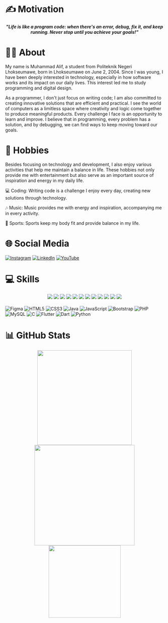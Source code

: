 # ✍️ Motivation
<div align="center">
    <p><em><b>"Life is like a program code: when there's an error, debug, fix it, and keep running. Never stop until you achieve your goals!"</b></em></p>
</div>

# 👨‍💻 About
My name is Muhammad Alif, a student from Politeknik Negeri Lhokseumawe, born in Lhokseumawe on June 2, 2004. Since I was young, I have been deeply interested in technology, especially in how software works and its impact on our daily lives. This interest led me to study programming and digital design.


As a programmer, I don't just focus on writing code; I am also committed to creating innovative solutions that are efficient and practical. I see the world of computers as a limitless space where creativity and logic come together to produce meaningful products. Every challenge I face is an opportunity to learn and improve. I believe that in programming, every problem has a solution, and by debugging, we can find ways to keep moving toward our goals.

# 🎯 Hobbies
Besides focusing on technology and development, I also enjoy various activities that help me maintain a balance in life. These hobbies not only provide me with entertainment but also serve as an important source of inspiration and energy in my daily life.

💻 Coding: Writing code is a challenge I enjoy every day, creating new solutions through technology.

🎶 Music: Music provides me with energy and inspiration, accompanying me in every activity.

🏀 Sports: Sports keep my body fit and provide balance in my life.

# 🌐 Social Media
[![Instagram](https://img.shields.io/badge/Instagram-%23E4405F.svg?logo=Instagram&logoColor=white)](https://www.instagram.com/muhmmdlif/)
[![LinkedIn](https://img.shields.io/badge/LinkedIn-%230077B5.svg?logo=linkedin&logoColor=white)](https://www.linkedin.com/in/muhammadalif69/)
[![YouTube](https://img.shields.io/badge/YouTube-%23FF0000.svg?logo=YouTube&logoColor=white)](https://www.youtube.com/@muhammadalif_69)  

# 💻 Skills
<div align="center">
<img src=https://img.shields.io/badge/figma-%23F24E1E.svg?style=for-the-badge&logo=figma&logoColor=white style="margin-bottom: 5px;" />
<img src=https://img.shields.io/badge/html5-%23E34F26.svg?style=for-the-badge&logo=html5&logoColor=white style="margin-bottom: 5px;" />
<img src=https://img.shields.io/badge/css3-%231572B6.svg?style=for-the-badge&logo=css3&logoColor=white style="margin-bottom: 5px;" />
<img src=https://img.shields.io/badge/java-%23ED8B00.svg?style=for-the-badge&logo=java&logoColor=white style="margin-bottom: 5px;" />
<img src=https://img.shields.io/badge/javascript-%23323330.svg?style=for-the-badge&logo=javascript&logoColor=%23F7DF1E style="margin-bottom: 5px;" />
<img src=https://img.shields.io/badge/bootstrap-%23563D7C.svg?style=for-the-badge&logo=bootstrap&logoColor=white style="margin-bottom: 5px;" />
<img src=https://img.shields.io/badge/php-%23777BB4.svg?style=for-the-badge&logo=php&logoColor=white style="margin-bottom: 5px;" />
<img src=https://img.shields.io/badge/mysql-%2300f.svg?style=for-the-badge&logo=mysql&logoColor=white style="margin-bottom: 5px;" />
<img src=https://img.shields.io/badge/c-%2300599C.svg?style=for-the-badge&logo=c&logoColor=white style="margin-bottom: 5px;" />
<img src=https://img.shields.io/badge/Flutter-%2302569B.svg?style=for-the-badge&logo=Flutter&logoColor=white style="margin-bottom: 5px;" />
<img src=https://img.shields.io/badge/dart-%230175C2.svg?style=for-the-badge&logo=dart&logoColor=white style="margin-bottom: 5px;" />
<img src=https://img.shields.io/badge/python-3670A0?style=for-the-badge&logo=python&logoColor=ffdd54 style="margin-bottom: 5px;" />
</div>

![Figma](https://img.shields.io/badge/figma-%23F24E1E.svg?style=for-the-badge&logo=figma&logoColor=white)
![HTML5](https://img.shields.io/badge/html5-%23E34F26.svg?style=for-the-badge&logo=html5&logoColor=white)
![CSS3](https://img.shields.io/badge/css3-%231572B6.svg?style=for-the-badge&logo=css3&logoColor=white)
![Java](https://img.shields.io/badge/java-%23ED8B00.svg?style=for-the-badge&logo=java&logoColor=white)
![JavaScript](https://img.shields.io/badge/javascript-%23323330.svg?style=for-the-badge&logo=javascript&logoColor=%23F7DF1E)
![Bootstrap](https://img.shields.io/badge/bootstrap-%23563D7C.svg?style=for-the-badge&logo=bootstrap&logoColor=white)
![PHP](https://img.shields.io/badge/php-%23777BB4.svg?style=for-the-badge&logo=php&logoColor=white)
![MySQL](https://img.shields.io/badge/mysql-%2300f.svg?style=for-the-badge&logo=mysql&logoColor=white)
![C](https://img.shields.io/badge/c-%2300599C.svg?style=for-the-badge&logo=c&logoColor=white)
![Flutter](https://img.shields.io/badge/Flutter-%2302569B.svg?style=for-the-badge&logo=Flutter&logoColor=white)
![Dart](https://img.shields.io/badge/dart-%230175C2.svg?style=for-the-badge&logo=dart&logoColor=white)
![Python](https://img.shields.io/badge/python-3670A0?style=for-the-badge&logo=python&logoColor=ffdd54)

# 📊 GitHub Stats
<div align="center">
  <img src="https://github-readme-stats.vercel.app/api?username=muhammadalif69&theme=merko&show_icons=true&hide_border=true&count_private=true" width="300px"/>
  <img src="https://github-readme-streak-stats.herokuapp.com/?user=muhammadalif69&theme=merko&hide_border=true" width="318px"/>
  <img src="https://github-readme-stats.vercel.app/api/top-langs/?username=muhammadalif69&theme=merko&show_icons=true&hide_border=true&layout=compact" width="229"/>
</div>
